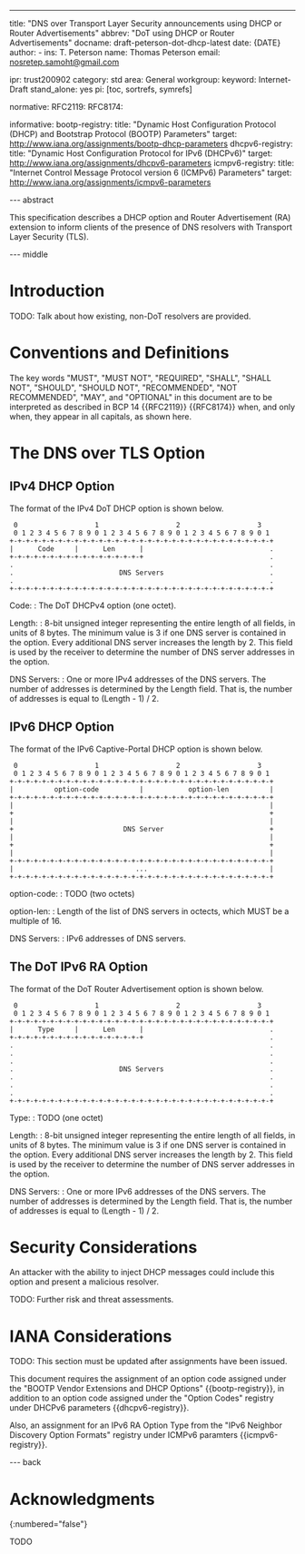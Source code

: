 ---
title: "DNS over Transport Layer Security announcements using DHCP or Router Advertisements"
abbrev: "DoT using DHCP or Router Advertisements"
docname: draft-peterson-dot-dhcp-latest
date: {DATE}
author:
    -
      ins: T. Peterson
      name: Thomas Peterson
      email: nosretep.samoht@gmail.com

ipr: trust200902
category: std
area: General
workgroup:
keyword: Internet-Draft
stand_alone: yes
pi: [toc, sortrefs, symrefs]

normative:
    RFC2119:
    RFC8174:

informative:
    bootp-registry:
        title: "Dynamic Host Configuration Protocol (DHCP) and Bootstrap Protocol (BOOTP) Parameters"
        target: http://www.iana.org/assignments/bootp-dhcp-parameters
    dhcpv6-registry:
        title: "Dynamic Host Configuration Protocol for IPv6 (DHCPv6)"
        target: http://www.iana.org/assignments/dhcpv6-parameters
    icmpv6-registry:
        title: "Internet Control Message Protocol version 6 (ICMPv6) Parameters"
        target: http://www.iana.org/assignments/icmpv6-parameters

--- abstract

This specification describes a DHCP option and Router Advertisement (RA)
extension to inform clients of the presence of DNS resolvers with Transport
Layer Security (TLS).

--- middle

# Introduction

TODO: Talk about how existing, non-DoT resolvers are provided.

# Conventions and Definitions

The key words "MUST", "MUST NOT", "REQUIRED", "SHALL", "SHALL NOT", "SHOULD",
"SHOULD NOT", "RECOMMENDED", "NOT RECOMMENDED", "MAY", and "OPTIONAL" in this
document are to be interpreted as described in BCP 14 {{RFC2119}} {{RFC8174}}
when, and only when, they appear in all capitals, as shown here.

# The DNS over TLS Option


## IPv4 DHCP Option

The format of the IPv4 DoT DHCP option is shown below.

~~~
 0                   1                   2                   3
 0 1 2 3 4 5 6 7 8 9 0 1 2 3 4 5 6 7 8 9 0 1 2 3 4 5 6 7 8 9 0 1
+-+-+-+-+-+-+-+-+-+-+-+-+-+-+-+-+-+-+-+-+-+-+-+-+-+-+-+-+-+-+-+-+
|      Code     |      Len      |                               .
+-+-+-+-+-+-+-+-+-+-+-+-+-+-+-+-+                               .
.                                                               .
.                          DNS Servers                          .
.                                                               .
+-+-+-+-+-+-+-+-+-+-+-+-+-+-+-+-+-+-+-+-+-+-+-+-+-+-+-+-+-+-+-+-+
~~~

Code:
 : The DoT DHCPv4 option (one octet).

Length:
 : 8-bit unsigned integer representing the entire length of all fields, in units
   of 8 bytes. The minimum value is 3 if one DNS server is contained in the
   option. Every additional DNS server increases the length by 2. This field is
   used by the receiver to determine the number of DNS server addresses in the
   option.

DNS Servers:
 : One or more IPv4 addresses of the DNS servers. The number of addresses is
   determined by the Length field. That is, the number of addresses is equal to
   (Length - 1) / 2.

## IPv6 DHCP Option

The format of the IPv6 Captive-Portal DHCP option is shown below.

~~~
 0                   1                   2                   3
 0 1 2 3 4 5 6 7 8 9 0 1 2 3 4 5 6 7 8 9 0 1 2 3 4 5 6 7 8 9 0 1
+-+-+-+-+-+-+-+-+-+-+-+-+-+-+-+-+-+-+-+-+-+-+-+-+-+-+-+-+-+-+-+-+
|          option-code          |           option-len          |
+-+-+-+-+-+-+-+-+-+-+-+-+-+-+-+-+-+-+-+-+-+-+-+-+-+-+-+-+-+-+-+-+
|                                                               |
+                                                               +
|                                                               |
+                           DNS Server                          +
|                                                               |
+                                                               +
|                                                               |
+-+-+-+-+-+-+-+-+-+-+-+-+-+-+-+-+-+-+-+-+-+-+-+-+-+-+-+-+-+-+-+-+
|                              ...                              |
+-+-+-+-+-+-+-+-+-+-+-+-+-+-+-+-+-+-+-+-+-+-+-+-+-+-+-+-+-+-+-+-+
~~~

option-code:
 : TODO (two octets)

option-len:
 : Length of the list of DNS servers in octects, which MUST be a multiple of 16.

DNS Servers:
 : IPv6 addresses of DNS servers.

## The DoT IPv6 RA Option

The format of the DoT Router Advertisement option is shown below.

~~~
 0                   1                   2                   3
 0 1 2 3 4 5 6 7 8 9 0 1 2 3 4 5 6 7 8 9 0 1 2 3 4 5 6 7 8 9 0 1
+-+-+-+-+-+-+-+-+-+-+-+-+-+-+-+-+-+-+-+-+-+-+-+-+-+-+-+-+-+-+-+-+
|      Type     |      Len      |                               .
+-+-+-+-+-+-+-+-+-+-+-+-+-+-+-+-+                               .
.                                                               .
.                                                               .
.                                                               .
.                          DNS Servers                          .
.                                                               .
.                                                               .
.                                                               .
+-+-+-+-+-+-+-+-+-+-+-+-+-+-+-+-+-+-+-+-+-+-+-+-+-+-+-+-+-+-+-+-+
~~~

Type:
 : TODO (one octet)

Length:
 : 8-bit unsigned integer representing the entire length of all fields, in units
   of 8 bytes. The minimum value is 3 if one DNS server is contained in the
   option. Every additional DNS server increases the length by 2. This field is
   used by the receiver to determine the number of DNS server addresses in the
   option.

DNS Servers:
 : One or more IPv6 addresses of the DNS servers. The number of addresses is
   determined by the Length field. That is, the number of addresses is equal to
   (Length - 1) / 2.

# Security Considerations

An attacker with the ability to inject DHCP messages could include this option
and present a malicious resolver.

TODO: Further risk and threat assessments.

# IANA Considerations

TODO: This section must be updated after assignments have been issued.

This document requires the assignment of an option code assigned under the
"BOOTP Vendor Extensions and DHCP Options" {{bootp-registry}}, in
addition to an option code assigned under the "Option Codes" registry under
DHCPv6 parameters {{dhcpv6-registry}}.

Also, an assignment for an IPv6 RA Option Type from the "IPv6 Neighbor Discovery
Option Formats" registry under ICMPv6 paramters {{icmpv6-registry}}.

--- back

# Acknowledgments
{:numbered="false"}

TODO
